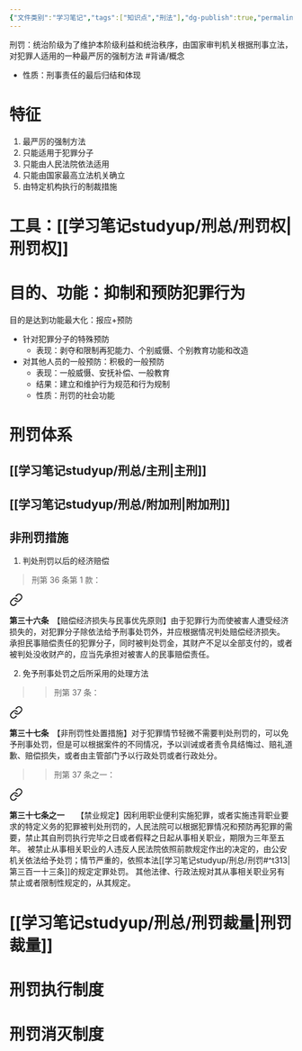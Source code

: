 ```yaml
---
{"文件类别":"学习笔记","tags":["知识点","刑法"],"dg-publish":true,"permalink":"/学习笔记studyup/刑总/刑罚/","dgPassFrontmatter":true,"created":"2024-10-22T22:46:16.887+08:00","updated":"2024-11-12T20:52:48.995+08:00"}
---
```


刑罚：统治阶级为了维护本阶级利益和统治秩序，由国家审判机关根据刑事立法，对犯罪人适用的一种最严厉的强制方法 #背诵/概念 
- 性质：刑事责任的最后归结和体现
# 特征
1. 最严厉的强制方法
2. 只能适用于犯罪分子
3. 只能由人民法院依法适用
4. 只能由国家最高立法机关确立
5. 由特定机构执行的制裁措施
# 工具：[[学习笔记studyup/刑总/刑罚权\|刑罚权]]
# 目的、功能：抑制和预防犯罪行为
目的是达到功能最大化：报应+预防
- 针对犯罪分子的特殊预防
	- 表现：剥夺和限制再犯能力、个别威慑、个别教育功能和改造
- 对其他人员的一般预防：积极的一般预防
	- 表现：一般威慑、安抚补偿、一般教育
	- 结果：建立和维护行为规范和行为规制
	- 性质：刑罚的社会功能
# 刑罚体系
## [[学习笔记studyup/刑总/主刑\|主刑]]
## [[学习笔记studyup/刑总/附加刑\|附加刑]]
## 非刑罚措施
1. 判处刑罚以后的经济赔偿
>刑第 36 条第 1 款：
<div class="transclusion internal-embed is-loaded"><a class="markdown-embed-link" href="/////#t36" aria-label="Open link"><svg xmlns="http://www.w3.org/2000/svg" width="24" height="24" viewBox="0 0 24 24" fill="none" stroke="currentColor" stroke-width="2" stroke-linecap="round" stroke-linejoin="round" class="svg-icon lucide-link"><path d="M10 13a5 5 0 0 0 7.54.54l3-3a5 5 0 0 0-7.07-7.07l-1.72 1.71"></path><path d="M14 11a5 5 0 0 0-7.54-.54l-3 3a5 5 0 0 0 7.07 7.07l1.71-1.71"></path></svg></a><div class="markdown-embed">



**第三十六条**　【赔偿经济损失与民事优先原则】由于犯罪行为而使被害人遭受经济损失的，对犯罪分子除依法给予刑事处罚外，并应根据情况判处赔偿经济损失。
承担民事赔偿责任的犯罪分子，同时被判处罚金，其财产不足以全部支付的，或者被判处没收财产的，应当先承担对被害人的民事赔偿责任。 

</div></div>

2. 免予刑事处罚之后所采用的处理方法
>>刑第 37 条：
<div class="transclusion internal-embed is-loaded"><a class="markdown-embed-link" href="/////#t37" aria-label="Open link"><svg xmlns="http://www.w3.org/2000/svg" width="24" height="24" viewBox="0 0 24 24" fill="none" stroke="currentColor" stroke-width="2" stroke-linecap="round" stroke-linejoin="round" class="svg-icon lucide-link"><path d="M10 13a5 5 0 0 0 7.54.54l3-3a5 5 0 0 0-7.07-7.07l-1.72 1.71"></path><path d="M14 11a5 5 0 0 0-7.54-.54l-3 3a5 5 0 0 0 7.07 7.07l1.71-1.71"></path></svg></a><div class="markdown-embed">



**第三十七条**　【非刑罚性处置措施】对于犯罪情节轻微不需要判处刑罚的，可以免予刑事处罚，但是可以根据案件的不同情况，予以训诫或者责令具结悔过、赔礼道歉、赔偿损失，或者由主管部门予以行政处罚或者行政处分。 

</div></div>

>
>>刑第 37 条之一：
<div class="transclusion internal-embed is-loaded"><a class="markdown-embed-link" href="/////#t37-1" aria-label="Open link"><svg xmlns="http://www.w3.org/2000/svg" width="24" height="24" viewBox="0 0 24 24" fill="none" stroke="currentColor" stroke-width="2" stroke-linecap="round" stroke-linejoin="round" class="svg-icon lucide-link"><path d="M10 13a5 5 0 0 0 7.54.54l3-3a5 5 0 0 0-7.07-7.07l-1.72 1.71"></path><path d="M14 11a5 5 0 0 0-7.54-.54l-3 3a5 5 0 0 0 7.07 7.07l1.71-1.71"></path></svg></a><div class="markdown-embed">



**第三十七条之一**　　【禁业规定】因利用职业便利实施犯罪，或者实施违背职业要求的特定义务的犯罪被判处刑罚的，人民法院可以根据犯罪情况和预防再犯罪的需要，禁止其自刑罚执行完毕之日或者假释之日起从事相关职业，期限为三年至五年。
被禁止从事相关职业的人违反人民法院依照前款规定作出的决定的，由公安机关依法给予处罚；情节严重的，依照本法[[学习笔记studyup/刑总/刑罚#^t313\|第三百一十三条]]的规定定罪处罚。
其他法律、行政法规对其从事相关职业另有禁止或者限制性规定的，从其规定。 

</div></div>

# [[学习笔记studyup/刑总/刑罚裁量\|刑罚裁量]]

# 刑罚执行制度
# 刑罚消灭制度
